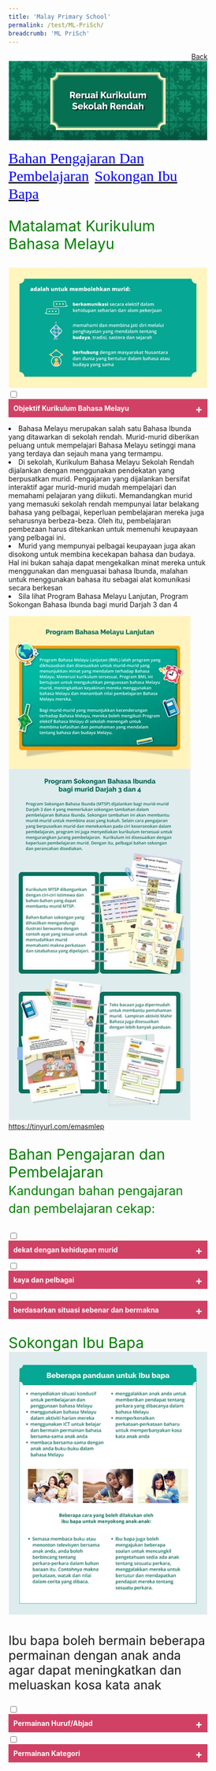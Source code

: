 ```yaml
---
title: 'Malay Primary School'
permalink: /test/ML-PriSch/
breadcrumb: 'ML PriSch'
---
```

<html>
<body>
<style>
   * {
  box-sizing: border-box;
}

 .tab table {
   display: none;
}
.tab table:target {
  display: block;
}
table {
  font-family: arial, sans-serif;
  border-collapse: collapse;
  width: 30%;
}

td, th {
  border: 1px ;
  text-align: center;
  padding: 8px;
}
.atab label {
    position: relative;
    display: block;
    background: #d14165;
    color: #fff;
    font-weight: 700;
    padding: 10px;
    cursor: pointer;
 }
  .atab label::after {
  content: "+";
  font-size: 22px;
  position: absolute;
  right: 10px;
  top: 7px;
  transition: all 0.4s;
}
 .atab input[type=checkbox]:checked + label::after,
.atab input[type=radio]:checked + label::after {
    content: 'x';
    right: 14px;
    top: 7px;
  //transform:rotate(-225deg);
   /* transform: rotate(90deg); */
}
.tab-content {
  overflow: hidden;
  display: none;
  width:100%; 
}
.atab{
  margin-bottom: 5px;
  width:100%;  
}
</style>
<a href="/gallery/pameran- bahasa- melayu-malay-language-exhibitions-a/moe-curriculum/" style="float:right;">Back</a><br/>
<img src="/images/ML_Header.jpg">
<p>
 <a href="#C1" style="font-size:30px"><span style="color:blue;font-family:KaiTi">Bahan Pengajaran Dan Pembelajaran</span></a>&nbsp;&nbsp;
 <a href="#C2" style="font-size:30px"><span style="color:blue;font-family:KaiTi">Sokongan Ibu Bapa</span></a>&nbsp;&nbsp;
</p>
<p style="color:green;font-size:30px;">Matalamat Kurikulum Bahasa Melayu</p>
<img src="/images/MLyu.jpg">
<br/>
<div class="atab">
      <input id="tab-1" type="checkbox" name="tab">
   <label for="tab-1">Objektif  Kurikulum Bahasa Melayu
</label>
     <div class="tab-content">
       <p>Pada akhir perngajaran dan pembelajaran Bahasa Melayu di sekolah rendah, murid depat:
         <ul>

  <li>mendengar dan memahami pengucapan dengan teliti;
</li>
           <li>bertutur dengan petah menggunakan sebutan bak dan intonasi yang betul;
</li>
           <li>membaca pelbagai bahan bercetak dan bahan media elektronik dan memberikan respons yang sesuai;
</li>
           <li>menulis pelbagai jenis teks berdasarkan pelbagai tajuk yang sesuai;
</li>
           <li>berinteraksi secara lisan dengan menggunakan sebutan baku;</li>
           <li>berinteraksi secara bertulis mengenai pelbagai tajuk tang sesuai;
</li>
           <li>berfikir secara kreatif, kritis dan kritikal;
</li>
           <li>mengenali dan memahami budaya dan nilai-nilai murni masyarakay Melayu dan kaum-kaum lain; dan
</li>
            <li>memupuk minat membaca dan menjadikannya amalan ke arah membina budaya belajar sepanjang hayat.
</li>
           </ul> 
       </p>
       </div></div>
       <p>
  <li>Bahasa Melayu merupakan salah satu Bahasa Ibunda yang ditawarkan di sekolah rendah.  Murid-murid diberikan peluang untuk mempelajari Bahasa Melayu setinggi mana yang terdaya dan sejauh mana yang termampu. 
</li>
  <li>Di sekolah, Kurikulum Bahasa Melayu Sekolah Rendah dijalankan dengan menggunakan pendekatan yang berpusatkan murid.  Pengajaran yang dijalankan bersifat interaktif agar murid-murid mudah mempelajari dan memahami pelajaran yang diikuti. Memandangkan murid yang memasuki sekolah rendah mempunyai latar belakang bahasa yang pelbagai, keperluan pembelajaran mereka juga seharusnya berbeza-beza. Oleh itu, pembelajaran pembezaan harus ditekankan untuk memenuhi keupayaan yang pelbagai ini. 
</li>
  <li>Murid yang mempunyai pelbagai keupayaan juga akan disokong untuk membina kecekapan bahasa dan budaya. Hal ini bukan sahaja dapat mengekalkan minat mereka untuk menggunakan dan menguasai bahasa Ibunda, malahan untuk menggunakan bahasa itu sebagai alat komunikasi secara berkesan
</li>
  <li>Sila lihat Program Bahasa Melayu Lanjutan, Program Sokongan Bahasa Ibunda bagi murid Darjah 3 dan 4
</li>
</p>
  <img src="/images/ML-Program.jpg" class="image">    
  <a href="https://tinyurl.com/emasmlep" target="_blank">https://tinyurl.com/emasmlep </a>
 <p style="font-size:30px;color:green;">Bahan Pengajaran dan Pembelajaran <br/>
  <span style="font-size:25px;">Kandungan bahan pengajaran dan pembelajaran cekap:</span></p>
  <div class="atab">
      <input id="tab-2" type="checkbox" name="tab">
   <label for="tab-2">dekat dengan kehidupan murid</label>
     <div class="tab-content">
       <img src="/images/ML-Murid.jpg">  
       </div></div>
       <div class="atab">
      <input id="tab-3" type="checkbox" name="tab">
   <label for="tab-3">kaya dan pelbagai</label>
     <div class="tab-content">
       <img src="/images/ML-meli.png">  
       </div></div>
       <div class="atab">
      <input id="tab-4" type="checkbox" name="tab">
   <label for="tab-4">berdasarkan situasi sebenar dan bermakna</label>
     <div class="tab-content">
       <img src="/images/ML-10.png">  
       </div></div>
      <p style="font-size:30px;color:green;">Sokongan Ibu Bapa <br/>
<img src="/images/ML-Role.jpg"> 
</p>
<p style="font-size:25px;">Ibu bapa boleh bermain beberapa permainan dengan anak anda agar dapat meningkatkan dan meluaskan kosa kata anak</p>
<div class="atab">
      <input id="tab-5" type="checkbox" name="tab">
   <label for="tab-5">Permainan Huruf/Abjad </label>
     <div class="tab-content">
       <p>Ibu bapa meminta anak memberikan perkataan lain yang bermula dengan huruf terakhir perkataan yang telah disebut.<br/>
         Contoh : 
         <table>
  
  <tr>
    <td>Ibu/Bapa</td>
     <td>:</td>
    <td>tika<span style="color:red">r</span></td>
   
  </tr>
  
  <tr>
    <td>Anak  </td>
    <td>:</td>
    <td><span style="color:red">r</span>ot<span style="color:red">i</span></td>

  </tr>
  <tr>
    <td>Ibu/Bapa </td>
    <td>:</td>
    <td><span style="color:red">i</span>ka<span style="color:red">n</span></td>
    
  </tr>
  <tr>
    <td>Anak </td>
    <td>:</td>
    <td><span style="color:red">n</span>as<span style="color:red">i</span></td>
   
  </tr>
  
</table></p>
   </div></div>   
   <div class="atab">
      <input id="tab-6" type="checkbox" name="tab">
   <label for="tab-6">Permainan Kategori </label>
     <div class="tab-content">
       <p>Ibu bapa memberikan satu kategori.   Anak harus memberikan perkataan yang terdapat dalam kategori ini.
         <br/>Contoh : 
         <br/>
         Kategori – perabot
         <table>
  
  <tr>
    <td>Ibu/Bapa</td>
     <td>:</td>
    <td>katil</td>
   
  </tr>
  
  <tr>
    <td>Anak  </td>
    <td>:</td>
    <td>almari</td>

  </tr>
  <tr>
    <td>Ibu/Bapa </td>
    <td>:</td>
    <td>kerusi</td>
    
  </tr>
  <tr>
    <td>Anak </td>
    <td>:</td>
    <td>meja</td>
   
  </tr>
</table></p>
<div></div>
